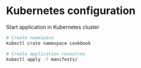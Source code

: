 # Kubernetes configuration

Start application in Kubernetes cluster

```bash
# Create namespace
kubectl crate namespace cookbook

# Create application resources
kubectl apply -f manifests/
```